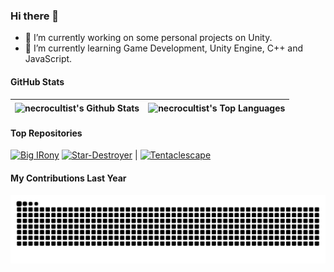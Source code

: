 ### Hi there 👋

- 🔭 I’m currently working on some personal projects on Unity.
- 🌱 I’m currently learning Game Development, Unity Engine, C++ and JavaScript.
<!--
- 👯 I’m looking to collaborate on ...
- 🤔 I’m looking for help with ...
- 💬 Ask me about ...
- 📫 How to reach me: ...
- 😄 Pronouns: ...
- ⚡ Fun fact: ...
  -->

#### GitHub Stats

| <img align = "center" src="https://github-readme-stats.vercel.app/api?username=necrocultist&show_icons=true&count_private=true&theme=tokyonight&hide_border=true&bg_color=0D1117" title = "necrocultist's Github Stats"> | <img align = "center" src="https://github-readme-stats.vercel.app/api/top-langs/?username=necrocultist&langs_count=6&layout=compact&theme=tokyonight&hide_border=true&bg_color=0D1117" title = "necrocultist's Top Languages"> |
| ------------- | ------------- |


#### Top Repositories

<a href = "https://github.com/necrocultist/Big-Irony" target = "_blank"><img title = "Big IRony" src = "https://github-readme-stats.vercel.app/api/pin/?username=necrocultist&repo=Big-Irony&theme=tokyonight&bg_color=0D1117"></a> <a href = "https://github.com/necrocultist/Star-Destroyer" target = "_blank"><img title = "Star-Destroyer" src = "https://github-readme-stats.vercel.app/api/pin/?username=necrocultist&repo=Star-Destroyer&theme=tokyonight&bg_color=0D1117"></a> | <a href = "https://github.com/necrocultist/Tentaclescape" target = "_blank"><img title = "Tentaclescape" src = "https://github-readme-stats.vercel.app/api/pin/?username=necrocultist&repo=Tentaclescape&theme=tokyonight&bg_color=0D1117"></a>

#### My Contributions Last Year

![𝙶𝚒𝚝𝚑𝚞𝚋 𝙲𝚘𝚗𝚝𝚛𝚒𝚋𝚞𝚝𝚒𝚘𝚗 𝙶𝚛𝚊𝚙𝚑](https://github.com/JayantGoel001/JayantGoel001/blob/master/github-contribution-grid-snake.svg)
